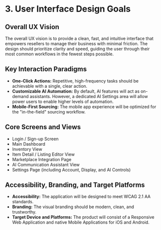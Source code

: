 # 3. User Interface Design Goals

## Overall UX Vision
The overall UX vision is to provide a clean, fast, and intuitive interface that empowers resellers to manage their business with minimal friction. The design should prioritize clarity and speed, guiding the user through their most common workflows in the fewest steps possible.

## Key Interaction Paradigms
* **One-Click Actions:** Repetitive, high-frequency tasks should be achievable with a single, clear action.
* **Customizable AI Automation:** By default, AI features will act as on-demand assistants. However, a dedicated AI Settings area will allow power users to enable higher levels of automation.
* **Mobile-First Sourcing:** The mobile app experience will be optimized for the "in-the-field" sourcing workflow.

## Core Screens and Views
* Login / Sign-up Screen
* Main Dashboard
* Inventory View
* Item Detail / Listing Editor View
* Marketplace Integration Page
* AI Communication Assistant View
* Settings Page (including Account, Display, and AI Controls)

## Accessibility, Branding, and Target Platforms
* **Accessibility:** The application will be designed to meet WCAG 2.1 AA standards.
* **Branding:** The visual branding should be modern, clean, and trustworthy.
* **Target Device and Platforms:** The product will consist of a Responsive Web Application and native Mobile Applications for iOS and Android.
